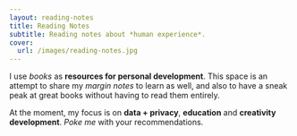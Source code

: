 ```yaml
---
layout: reading-notes
title: Reading Notes
subtitle: Reading notes about *human experience*.
cover:
  url: /images/reading-notes.jpg
---
```


I use _books_ as **resources for personal development**. This space is an attempt to share my _margin notes_ to learn as well, and also to have a sneak peak at great books without having to read them entirely.

At the moment, my focus is on **data + privacy**, **education** and **creativity development**. _Poke me_ with your recommendations.

